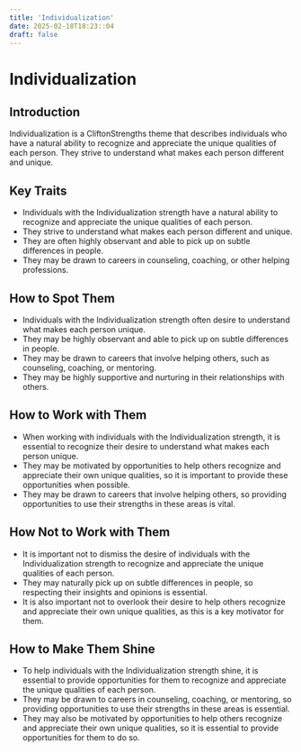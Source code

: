 ```yaml
---
title: 'Individualization'
date: 2025-02-18T18:23::04
draft: false
---
```


# Individualization

## Introduction

Individualization is a CliftonStrengths theme that describes individuals who have a natural ability to recognize and appreciate the unique qualities of each person. They strive to understand what makes each person different and unique.

## Key Traits

- Individuals with the Individualization strength have a natural ability to recognize and appreciate the unique qualities of each person.
- They strive to understand what makes each person different and unique.
- They are often highly observant and able to pick up on subtle differences in people.
- They may be drawn to careers in counseling, coaching, or other helping professions.

## How to Spot Them

- Individuals with the Individualization strength often desire to understand what makes each person unique.
- They may be highly observant and able to pick up on subtle differences in people.
- They may be drawn to careers that involve helping others, such as counseling, coaching, or mentoring.
- They may be highly supportive and nurturing in their relationships with others.

## How to Work with Them

- When working with individuals with the Individualization strength, it is essential to recognize their desire to understand what makes each person unique.
- They may be motivated by opportunities to help others recognize and appreciate their own unique qualities, so it is important to provide these opportunities when possible.
- They may be drawn to careers that involve helping others, so providing opportunities to use their strengths in these areas is vital.

## How Not to Work with Them

- It is important not to dismiss the desire of individuals with the Individualization strength to recognize and appreciate the unique qualities of each person.
- They may naturally pick up on subtle differences in people, so respecting their insights and opinions is essential.
- It is also important not to overlook their desire to help others recognize and appreciate their own unique qualities, as this is a key motivator for them.

## How to Make Them Shine

- To help individuals with the Individualization strength shine, it is essential to provide opportunities for them to recognize and appreciate the unique qualities of each person.
- They may be drawn to careers in counseling, coaching, or mentoring, so providing opportunities to use their strengths in these areas is essential.
- They may also be motivated by opportunities to help others recognize and appreciate their own unique qualities, so it is essential to provide opportunities for them to do so.
